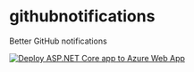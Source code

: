 # githubnotifications
Better GitHub notifications

[![Deploy ASP.NET Core app to Azure Web App](https://github.com/christothes/githubnotifications/actions/workflows/publish.yml/badge.svg)](https://github.com/christothes/githubnotifications/actions/workflows/publish.yml)
